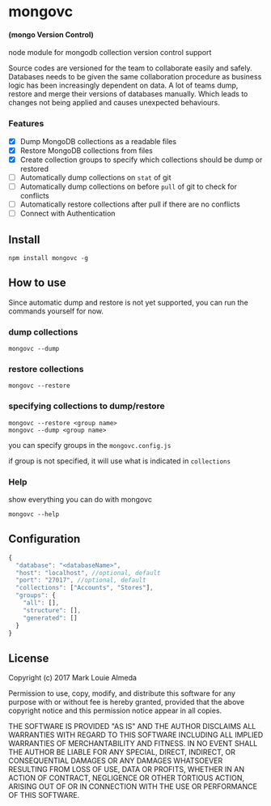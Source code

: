 # mongovc 
#### (mongo Version Control)
node module for mongodb collection version control support

Source codes are versioned for the team to collaborate easily and safely. Databases needs to be given the same collaboration procedure as business logic has been increasingly dependent on data. A lot of teams dump, restore and merge their versions of databases manually. Which leads to changes not being applied and causes unexpected behaviours.

### Features
- [x] Dump MongoDB collections as a readable files
- [x] Restore MongoDB collections from files
- [x] Create collection groups to specify which collections should be dump or restored 
- [ ] Automatically dump collections on `stat` of git 
- [ ] Automatically dump collections on before `pull` of git to check for conflicts
- [ ] Automatically restore collections after pull if there are no conflicts
- [ ] Connect with Authentication

## Install

```shell
npm install mongovc -g
```

## How to use
Since automatic dump and restore is not yet supported, you can run the commands yourself for now.

### dump collections
```shell
mongovc --dump
```

### restore collections
```shell
mongovc --restore
```

### specifying collections to dump/restore

```shell
mongovc --restore <group name>
mongovc --dump <group name>
```
you can specify groups in the `mongovc.config.js`

if group is not specified, it will use what is indicated in `collections` 

### Help
show everything you can do with mongovc
```
mongovc --help
```

## Configuration

```javascript
{
  "database": "<databaseName>",
  "host": "localhost", //optional, default
  "port": "27017", //optional, default
  "collections": ["Accounts", "Stores"],
  "groups": {
    "all": [],
    "structure": [],
    "generated": []
  }
}
```

## License

Copyright (c) 2017 Mark Louie Almeda

Permission to use, copy, modify, and distribute this software for any
purpose with or without fee is hereby granted, provided that the above
copyright notice and this permission notice appear in all copies.

THE SOFTWARE IS PROVIDED "AS IS" AND THE AUTHOR DISCLAIMS ALL WARRANTIES
WITH REGARD TO THIS SOFTWARE INCLUDING ALL IMPLIED WARRANTIES OF
MERCHANTABILITY AND FITNESS. IN NO EVENT SHALL THE AUTHOR BE LIABLE FOR
ANY SPECIAL, DIRECT, INDIRECT, OR CONSEQUENTIAL DAMAGES OR ANY DAMAGES
WHATSOEVER RESULTING FROM LOSS OF USE, DATA OR PROFITS, WHETHER IN AN
ACTION OF CONTRACT, NEGLIGENCE OR OTHER TORTIOUS ACTION, ARISING OUT OF
OR IN CONNECTION WITH THE USE OR PERFORMANCE OF THIS SOFTWARE.
